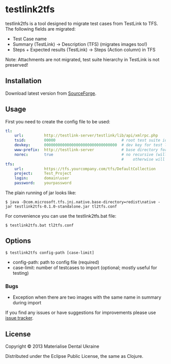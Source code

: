 # testlink2tfs

testlink2tfs is a tool designed to migrate test cases from TestLink to TFS. The following fields are migrated:
- Test Case name
- Summary (TestLink) &rarr; Description (TFS) (migrates images too!)
- Steps + Expected results (TestLink) &rarr; Steps (Action column) in TFS

Note: Attachments are not migrated, test suite hierarchy in TestLink is not preserved!

## Installation

Download latest version from [SourceForge](https://sourceforge.net/projects/testlink2tfs/files/latest/download).

## Usage

First you need to create the config file to be used:

```yaml
tl: 
    url:         http://testlink-server/testlink/lib/api/xmlrpc.php
    tsid:        00000                             # root test suite id
    devkey:      00000000000000000000000000000000  # dev key for test link
    www-prefix:  http://testlink-server            # base directory for test link
    norec:       true                              # no recursive (will migrate only direct child items for tsid,
                                                   #    otherwise will plain import all children without preserving test suite hierarchy)
tfs: 
    url:         https://tfs.yourcompany.com/tfs/DefaultCollection      # tfs collection url
    project:     Test_Project                                           # tfs project
    login:       domain\user                                            # credentials
    password:    yourpassword                                           #
```

The plain running of jar looks like:

    $ java -Dcom.microsoft.tfs.jni.native.base-directory=redist\native -jar testlink2tfs-0.1.0-standalone.jar tl2tfs.conf

For convenience you can use the testlink2tfs.bat file:

    $ testlink2tfs.bat tl2tfs.conf

## Options

    $ testlink2tfs config-path [case-limit]

- config-path: path to config file (required)
- case-limit: number of testcases to import (optional; mostly useful for testing)

### Bugs

- Exception when there are two images with the same name in summary during import

If you find any issues or have suggestions for improvements please use [issue tracker](https://github.com/ashenwolf/testlink2tfs/issues).

## License

Copyright © 2013 Materialise Dental Ukraine

Distributed under the Eclipse Public License, the same as Clojure.
